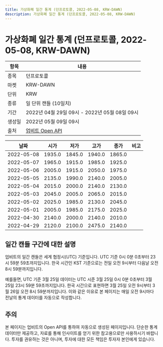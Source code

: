 ```yaml
---
title: 가상화폐 일간 통계 (던프로토콜, 2022-05-08, KRW-DAWN)
description: 가상화폐 일간 통계 (던프로토콜, 2022-05-08, KRW-DAWN)
---
```



가상화폐 일간 통계 (던프로토콜, 2022-05-08, KRW-DAWN)
===

|항목|내용|
|--|--|
|종목|던프로토콜|
|마켓|KRW-DAWN|
|단위|KRW|
|종류|일 단위 캔들 (10일치)|
|기간|2022년 04월 29일 09시 - 2022년 05월 08일 09시|
|생성일|2022년 05월 09일 09시|
|출처|[업비트 Open API](https://docs.upbit.com)|


|날짜|시가|저가|고가|종가|비고|
|--|--|--|--|--|--|
|2022-05-08|1935.0|1845.0|1940.0|1865.0|    |
|2022-05-07|1965.0|1915.0|1985.0|1925.0|    |
|2022-05-06|2005.0|1915.0|2050.0|1975.0|    |
|2022-05-05|2135.0|1990.0|2140.0|2005.0|    |
|2022-05-04|2015.0|2000.0|2140.0|2130.0|    |
|2022-05-03|2045.0|2005.0|2065.0|2015.0|    |
|2022-05-02|2025.0|1985.0|2130.0|2045.0|    |
|2022-05-01|2005.0|1985.0|2175.0|2025.0|    |
|2022-04-30|2140.0|2000.0|2140.0|2010.0|    |
|2022-04-29|2120.0|2100.0|2475.0|2140.0|    |


일간 캔들 구간에 대한 설명
---


업비트의 일간 캔들은 세계 협정시(UTC) 기준입니다. 
UTC 기준 0시 0분 0초부터 23시 59분 59초까지입니다. 
한국 시간인 KST 기준으로는 전일 오전 9시부터 다음날 오전 8시 59분까지입니다. 


예를들면, UTC 기준 3월 25일 데이터는 UTC 시준 3월 25일 0시 0분 0초부터 3월 25일 23시 59분 59초까지입니다. 
한국 시간으로 표현하면 3월 25일 오전 9시부터 3월 26일 오전 8시 59분까지입니다. 
이와 같은 이유로 본 페이지는 매일 오전 9시마다 전날의 통계 데이터를 자동으로 작성합니다. 


주의
---


본 페이지는 업비트의 Open API를 통하여 자동으로 생성된 페이지입니다. 
단순한 통계 데이터만 제공하고, 자료를 통해 인사이트를 얻기 위한 참고용으로만 사용하시기 바랍니다. 
투자를 권유하는 것은 아니며, 투자에 대한 모든 책임은 투자자 본인에게 있습니다. 
